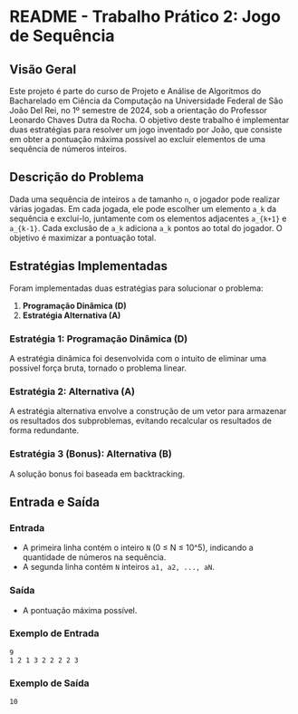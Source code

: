 # README - Trabalho Prático 2: Jogo de Sequência

## Visão Geral
Este projeto é parte do curso de Projeto e Análise de Algoritmos do Bacharelado em Ciência da Computação na Universidade Federal de São João Del Rei, no 1º semestre de 2024, sob a orientação do Professor Leonardo Chaves Dutra da Rocha. O objetivo deste trabalho é implementar duas estratégias para resolver um jogo inventado por João, que consiste em obter a pontuação máxima possível ao excluir elementos de uma sequência de números inteiros.

## Descrição do Problema
Dada uma sequência de inteiros `a` de tamanho `n`, o jogador pode realizar várias jogadas. Em cada jogada, ele pode escolher um elemento `a_k` da sequência e excluí-lo, juntamente com os elementos adjacentes `a_{k+1}` e `a_{k-1}`. Cada exclusão de `a_k` adiciona `a_k` pontos ao total do jogador. O objetivo é maximizar a pontuação total.

## Estratégias Implementadas
Foram implementadas duas estratégias para solucionar o problema:
1. **Programação Dinâmica (D)**
2. **Estratégia Alternativa (A)**

### Estratégia 1: Programação Dinâmica (D)
A estratégia dinâmica foi desenvolvida com o intuito de eliminar uma possivel força bruta, tornado o problema linear.

### Estratégia 2: Alternativa (A)
A estratégia alternativa envolve a construção de um vetor para armazenar os resultados dos subproblemas, evitando recalcular os resultados de forma redundante.

### Estratégia 3 (Bonus): Alternativa (B)
A solução bonus foi baseada em backtracking. 

## Entrada e Saída
### Entrada
- A primeira linha contém o inteiro `N` (0 ≤ N ≤ 10^5), indicando a quantidade de números na sequência.
- A segunda linha contém `N` inteiros `a1, a2, ..., aN`.

### Saída
- A pontuação máxima possível.

### Exemplo de Entrada
```
9
1 2 1 3 2 2 2 2 3
```

### Exemplo de Saída
```
10
```
